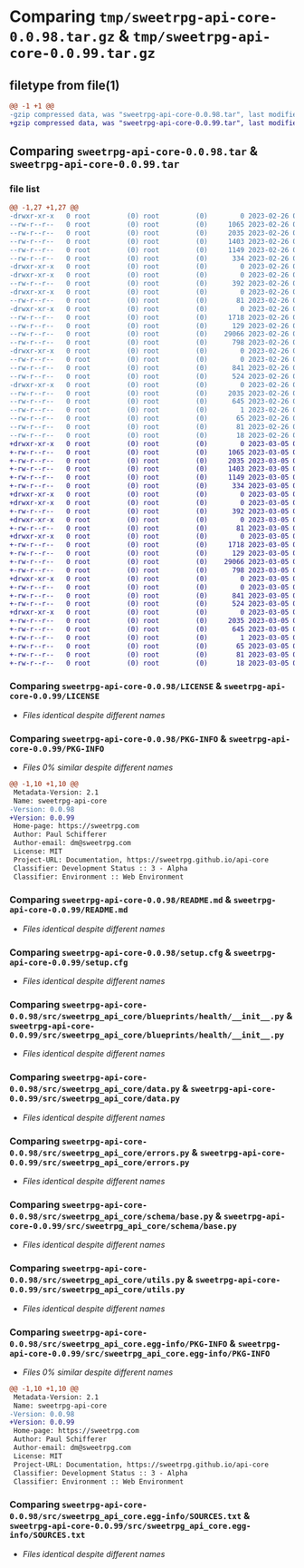 # Comparing `tmp/sweetrpg-api-core-0.0.98.tar.gz` & `tmp/sweetrpg-api-core-0.0.99.tar.gz`

## filetype from file(1)

```diff
@@ -1 +1 @@
-gzip compressed data, was "sweetrpg-api-core-0.0.98.tar", last modified: Sun Feb 26 01:41:08 2023, max compression
+gzip compressed data, was "sweetrpg-api-core-0.0.99.tar", last modified: Sun Mar  5 00:30:11 2023, max compression
```

## Comparing `sweetrpg-api-core-0.0.98.tar` & `sweetrpg-api-core-0.0.99.tar`

### file list

```diff
@@ -1,27 +1,27 @@
-drwxr-xr-x   0 root         (0) root         (0)        0 2023-02-26 01:41:08.764382 sweetrpg-api-core-0.0.98/
--rw-r--r--   0 root         (0) root         (0)     1065 2023-02-26 01:41:06.000000 sweetrpg-api-core-0.0.98/LICENSE
--rw-r--r--   0 root         (0) root         (0)     2035 2023-02-26 01:41:08.764382 sweetrpg-api-core-0.0.98/PKG-INFO
--rw-r--r--   0 root         (0) root         (0)     1403 2023-02-26 01:41:06.000000 sweetrpg-api-core-0.0.98/README.md
--rw-r--r--   0 root         (0) root         (0)     1149 2023-02-26 01:41:08.764382 sweetrpg-api-core-0.0.98/setup.cfg
--rw-r--r--   0 root         (0) root         (0)      334 2023-02-26 01:41:06.000000 sweetrpg-api-core-0.0.98/setup.py
-drwxr-xr-x   0 root         (0) root         (0)        0 2023-02-26 01:41:08.760382 sweetrpg-api-core-0.0.98/src/
-drwxr-xr-x   0 root         (0) root         (0)        0 2023-02-26 01:41:08.760382 sweetrpg-api-core-0.0.98/src/sweetrpg_api_core/
--rw-r--r--   0 root         (0) root         (0)      392 2023-02-26 01:41:06.000000 sweetrpg-api-core-0.0.98/src/sweetrpg_api_core/__init__.py
-drwxr-xr-x   0 root         (0) root         (0)        0 2023-02-26 01:41:08.764382 sweetrpg-api-core-0.0.98/src/sweetrpg_api_core/blueprints/
--rw-r--r--   0 root         (0) root         (0)       81 2023-02-26 01:41:06.000000 sweetrpg-api-core-0.0.98/src/sweetrpg_api_core/blueprints/__init__.py
-drwxr-xr-x   0 root         (0) root         (0)        0 2023-02-26 01:41:08.764382 sweetrpg-api-core-0.0.98/src/sweetrpg_api_core/blueprints/health/
--rw-r--r--   0 root         (0) root         (0)     1718 2023-02-26 01:41:06.000000 sweetrpg-api-core-0.0.98/src/sweetrpg_api_core/blueprints/health/__init__.py
--rw-r--r--   0 root         (0) root         (0)      129 2023-02-26 01:41:06.000000 sweetrpg-api-core-0.0.98/src/sweetrpg_api_core/constants.py
--rw-r--r--   0 root         (0) root         (0)    29066 2023-02-26 01:41:06.000000 sweetrpg-api-core-0.0.98/src/sweetrpg_api_core/data.py
--rw-r--r--   0 root         (0) root         (0)      798 2023-02-26 01:41:06.000000 sweetrpg-api-core-0.0.98/src/sweetrpg_api_core/errors.py
-drwxr-xr-x   0 root         (0) root         (0)        0 2023-02-26 01:41:08.764382 sweetrpg-api-core-0.0.98/src/sweetrpg_api_core/schema/
--rw-r--r--   0 root         (0) root         (0)        0 2023-02-26 01:41:06.000000 sweetrpg-api-core-0.0.98/src/sweetrpg_api_core/schema/__init__.py
--rw-r--r--   0 root         (0) root         (0)      841 2023-02-26 01:41:06.000000 sweetrpg-api-core-0.0.98/src/sweetrpg_api_core/schema/base.py
--rw-r--r--   0 root         (0) root         (0)      524 2023-02-26 01:41:06.000000 sweetrpg-api-core-0.0.98/src/sweetrpg_api_core/utils.py
-drwxr-xr-x   0 root         (0) root         (0)        0 2023-02-26 01:41:08.764382 sweetrpg-api-core-0.0.98/src/sweetrpg_api_core.egg-info/
--rw-r--r--   0 root         (0) root         (0)     2035 2023-02-26 01:41:08.000000 sweetrpg-api-core-0.0.98/src/sweetrpg_api_core.egg-info/PKG-INFO
--rw-r--r--   0 root         (0) root         (0)      645 2023-02-26 01:41:08.000000 sweetrpg-api-core-0.0.98/src/sweetrpg_api_core.egg-info/SOURCES.txt
--rw-r--r--   0 root         (0) root         (0)        1 2023-02-26 01:41:08.000000 sweetrpg-api-core-0.0.98/src/sweetrpg_api_core.egg-info/dependency_links.txt
--rw-r--r--   0 root         (0) root         (0)       65 2023-02-26 01:41:08.000000 sweetrpg-api-core-0.0.98/src/sweetrpg_api_core.egg-info/entry_points.txt
--rw-r--r--   0 root         (0) root         (0)       81 2023-02-26 01:41:08.000000 sweetrpg-api-core-0.0.98/src/sweetrpg_api_core.egg-info/requires.txt
--rw-r--r--   0 root         (0) root         (0)       18 2023-02-26 01:41:08.000000 sweetrpg-api-core-0.0.98/src/sweetrpg_api_core.egg-info/top_level.txt
+drwxr-xr-x   0 root         (0) root         (0)        0 2023-03-05 00:30:11.118792 sweetrpg-api-core-0.0.99/
+-rw-r--r--   0 root         (0) root         (0)     1065 2023-03-05 00:30:08.000000 sweetrpg-api-core-0.0.99/LICENSE
+-rw-r--r--   0 root         (0) root         (0)     2035 2023-03-05 00:30:11.118792 sweetrpg-api-core-0.0.99/PKG-INFO
+-rw-r--r--   0 root         (0) root         (0)     1403 2023-03-05 00:30:08.000000 sweetrpg-api-core-0.0.99/README.md
+-rw-r--r--   0 root         (0) root         (0)     1149 2023-03-05 00:30:11.118792 sweetrpg-api-core-0.0.99/setup.cfg
+-rw-r--r--   0 root         (0) root         (0)      334 2023-03-05 00:30:08.000000 sweetrpg-api-core-0.0.99/setup.py
+drwxr-xr-x   0 root         (0) root         (0)        0 2023-03-05 00:30:11.114792 sweetrpg-api-core-0.0.99/src/
+drwxr-xr-x   0 root         (0) root         (0)        0 2023-03-05 00:30:11.118792 sweetrpg-api-core-0.0.99/src/sweetrpg_api_core/
+-rw-r--r--   0 root         (0) root         (0)      392 2023-03-05 00:30:09.000000 sweetrpg-api-core-0.0.99/src/sweetrpg_api_core/__init__.py
+drwxr-xr-x   0 root         (0) root         (0)        0 2023-03-05 00:30:11.118792 sweetrpg-api-core-0.0.99/src/sweetrpg_api_core/blueprints/
+-rw-r--r--   0 root         (0) root         (0)       81 2023-03-05 00:30:08.000000 sweetrpg-api-core-0.0.99/src/sweetrpg_api_core/blueprints/__init__.py
+drwxr-xr-x   0 root         (0) root         (0)        0 2023-03-05 00:30:11.118792 sweetrpg-api-core-0.0.99/src/sweetrpg_api_core/blueprints/health/
+-rw-r--r--   0 root         (0) root         (0)     1718 2023-03-05 00:30:08.000000 sweetrpg-api-core-0.0.99/src/sweetrpg_api_core/blueprints/health/__init__.py
+-rw-r--r--   0 root         (0) root         (0)      129 2023-03-05 00:30:08.000000 sweetrpg-api-core-0.0.99/src/sweetrpg_api_core/constants.py
+-rw-r--r--   0 root         (0) root         (0)    29066 2023-03-05 00:30:08.000000 sweetrpg-api-core-0.0.99/src/sweetrpg_api_core/data.py
+-rw-r--r--   0 root         (0) root         (0)      798 2023-03-05 00:30:08.000000 sweetrpg-api-core-0.0.99/src/sweetrpg_api_core/errors.py
+drwxr-xr-x   0 root         (0) root         (0)        0 2023-03-05 00:30:11.118792 sweetrpg-api-core-0.0.99/src/sweetrpg_api_core/schema/
+-rw-r--r--   0 root         (0) root         (0)        0 2023-03-05 00:30:08.000000 sweetrpg-api-core-0.0.99/src/sweetrpg_api_core/schema/__init__.py
+-rw-r--r--   0 root         (0) root         (0)      841 2023-03-05 00:30:08.000000 sweetrpg-api-core-0.0.99/src/sweetrpg_api_core/schema/base.py
+-rw-r--r--   0 root         (0) root         (0)      524 2023-03-05 00:30:08.000000 sweetrpg-api-core-0.0.99/src/sweetrpg_api_core/utils.py
+drwxr-xr-x   0 root         (0) root         (0)        0 2023-03-05 00:30:11.118792 sweetrpg-api-core-0.0.99/src/sweetrpg_api_core.egg-info/
+-rw-r--r--   0 root         (0) root         (0)     2035 2023-03-05 00:30:11.000000 sweetrpg-api-core-0.0.99/src/sweetrpg_api_core.egg-info/PKG-INFO
+-rw-r--r--   0 root         (0) root         (0)      645 2023-03-05 00:30:11.000000 sweetrpg-api-core-0.0.99/src/sweetrpg_api_core.egg-info/SOURCES.txt
+-rw-r--r--   0 root         (0) root         (0)        1 2023-03-05 00:30:11.000000 sweetrpg-api-core-0.0.99/src/sweetrpg_api_core.egg-info/dependency_links.txt
+-rw-r--r--   0 root         (0) root         (0)       65 2023-03-05 00:30:11.000000 sweetrpg-api-core-0.0.99/src/sweetrpg_api_core.egg-info/entry_points.txt
+-rw-r--r--   0 root         (0) root         (0)       81 2023-03-05 00:30:11.000000 sweetrpg-api-core-0.0.99/src/sweetrpg_api_core.egg-info/requires.txt
+-rw-r--r--   0 root         (0) root         (0)       18 2023-03-05 00:30:11.000000 sweetrpg-api-core-0.0.99/src/sweetrpg_api_core.egg-info/top_level.txt
```

### Comparing `sweetrpg-api-core-0.0.98/LICENSE` & `sweetrpg-api-core-0.0.99/LICENSE`

 * *Files identical despite different names*

### Comparing `sweetrpg-api-core-0.0.98/PKG-INFO` & `sweetrpg-api-core-0.0.99/PKG-INFO`

 * *Files 0% similar despite different names*

```diff
@@ -1,10 +1,10 @@
 Metadata-Version: 2.1
 Name: sweetrpg-api-core
-Version: 0.0.98
+Version: 0.0.99
 Home-page: https://sweetrpg.com
 Author: Paul Schifferer
 Author-email: dm@sweetrpg.com
 License: MIT
 Project-URL: Documentation, https://sweetrpg.github.io/api-core
 Classifier: Development Status :: 3 - Alpha
 Classifier: Environment :: Web Environment
```

### Comparing `sweetrpg-api-core-0.0.98/README.md` & `sweetrpg-api-core-0.0.99/README.md`

 * *Files identical despite different names*

### Comparing `sweetrpg-api-core-0.0.98/setup.cfg` & `sweetrpg-api-core-0.0.99/setup.cfg`

 * *Files identical despite different names*

### Comparing `sweetrpg-api-core-0.0.98/src/sweetrpg_api_core/blueprints/health/__init__.py` & `sweetrpg-api-core-0.0.99/src/sweetrpg_api_core/blueprints/health/__init__.py`

 * *Files identical despite different names*

### Comparing `sweetrpg-api-core-0.0.98/src/sweetrpg_api_core/data.py` & `sweetrpg-api-core-0.0.99/src/sweetrpg_api_core/data.py`

 * *Files identical despite different names*

### Comparing `sweetrpg-api-core-0.0.98/src/sweetrpg_api_core/errors.py` & `sweetrpg-api-core-0.0.99/src/sweetrpg_api_core/errors.py`

 * *Files identical despite different names*

### Comparing `sweetrpg-api-core-0.0.98/src/sweetrpg_api_core/schema/base.py` & `sweetrpg-api-core-0.0.99/src/sweetrpg_api_core/schema/base.py`

 * *Files identical despite different names*

### Comparing `sweetrpg-api-core-0.0.98/src/sweetrpg_api_core/utils.py` & `sweetrpg-api-core-0.0.99/src/sweetrpg_api_core/utils.py`

 * *Files identical despite different names*

### Comparing `sweetrpg-api-core-0.0.98/src/sweetrpg_api_core.egg-info/PKG-INFO` & `sweetrpg-api-core-0.0.99/src/sweetrpg_api_core.egg-info/PKG-INFO`

 * *Files 0% similar despite different names*

```diff
@@ -1,10 +1,10 @@
 Metadata-Version: 2.1
 Name: sweetrpg-api-core
-Version: 0.0.98
+Version: 0.0.99
 Home-page: https://sweetrpg.com
 Author: Paul Schifferer
 Author-email: dm@sweetrpg.com
 License: MIT
 Project-URL: Documentation, https://sweetrpg.github.io/api-core
 Classifier: Development Status :: 3 - Alpha
 Classifier: Environment :: Web Environment
```

### Comparing `sweetrpg-api-core-0.0.98/src/sweetrpg_api_core.egg-info/SOURCES.txt` & `sweetrpg-api-core-0.0.99/src/sweetrpg_api_core.egg-info/SOURCES.txt`

 * *Files identical despite different names*

